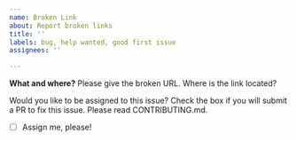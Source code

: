 ```yaml
---
name: Broken Link
about: Report broken links
title: ''
labels: bug, help wanted, good first issue
assignees: ''

---
```


**What and where?**
Please give the broken URL. Where is the link located?

Would you like to be assigned to this issue?
Check the box if you will submit a PR to fix this issue. Please read CONTRIBUTING.md.
- [ ] Assign me, please!
